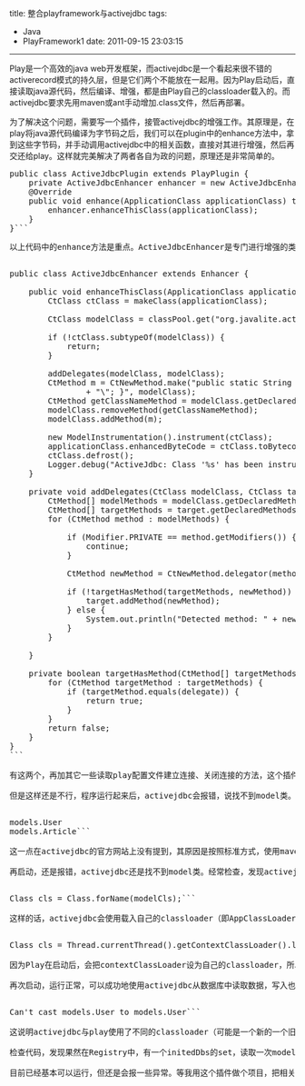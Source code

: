 title: 整合playframework与activejdbc
tags:
  - Java
  - PlayFramework1
date: 2011-09-15 23:03:15
---

Play是一个高效的java web开发框架，而activejdbc是一个看起来很不错的activerecord模式的持久层，但是它们两个不能放在一起用。因为Play启动后，直接读取java源代码，然后编译、增强，都是由Play自己的classloader载入的。而activejdbc要求先用maven或ant手动增加.class文件，然后再部署。

为了解决这个问题，需要写一个插件，接管activejdbc的增强工作。其原理是，在play将java源代码编译为字节码之后，我们可以在plugin中的enhance方法中，拿到这些字节码，并手动调用activejdbc中的相关函数，直接对其进行增强，然后再交还给play。这样就完美解决了两者各自为政的问题，原理还是非常简单的。

<span id="more-243"></span>
<pre class="csharpcode"><span class="kwrd">public</span> <span class="kwrd">class</span> ActiveJdbcPlugin extends PlayPlugin {    
    <span class="kwrd">private</span> ActiveJdbcEnhancer enhancer = <span class="kwrd">new</span> ActiveJdbcEnhancer();
    @Override
    <span class="kwrd">public</span> <span class="kwrd">void</span> enhance(ApplicationClass applicationClass) throws Exception {
        enhancer.enhanceThisClass(applicationClass);
    }
}```
<p>以上代码中的enhance方法是重点。ActiveJdbcEnhancer是专门进行增强的类，它的代码是从play-ebean插件和activejdbc本身提供的一个叫activejdbc-instrument的项目中抄来的，内容如下：

<pre class="csharpcode"><span class="kwrd">public</span> <span class="kwrd">class</span> ActiveJdbcEnhancer extends Enhancer {

    <span class="kwrd">public</span> <span class="kwrd">void</span> enhanceThisClass(ApplicationClass applicationClass) throws Exception {
        CtClass ctClass = makeClass(applicationClass);

        CtClass modelClass = classPool.get(<span class="str">"org.javalite.activejdbc.Model"</span>);

        <span class="kwrd">if</span> (!ctClass.subtypeOf(modelClass)) {
            <span class="kwrd">return</span>;
        }

        addDelegates(modelClass, modelClass);
        CtMethod m = CtNewMethod.make(<span class="str">"public static String getClassName() { return \""</span> + modelClass.getName()
                + <span class="str">"\"; }"</span>, modelClass);
        CtMethod getClassNameMethod = modelClass.getDeclaredMethod(<span class="str">"getClassName"</span>);
        modelClass.removeMethod(getClassNameMethod);
        modelClass.addMethod(m);

        <span class="kwrd">new</span> ModelInstrumentation().instrument(ctClass);
        applicationClass.enhancedByteCode = ctClass.toBytecode();
        ctClass.defrost();
        Logger.debug(<span class="str">"ActiveJdbc: Class '%s' has been instrumented"</span>, ctClass.getName());
    }

    <span class="kwrd">private</span> <span class="kwrd">void</span> addDelegates(CtClass modelClass, CtClass target) throws NotFoundException, CannotCompileException {
        CtMethod[] modelMethods = modelClass.getDeclaredMethods();
        CtMethod[] targetMethods = target.getDeclaredMethods();
        <span class="kwrd">for</span> (CtMethod method : modelMethods) {

            <span class="kwrd">if</span> (Modifier.PRIVATE == method.getModifiers()) {
                <span class="kwrd">continue</span>;
            }

            CtMethod newMethod = CtNewMethod.delegator(method, target);

            <span class="kwrd">if</span> (!targetHasMethod(targetMethods, newMethod)) {
                target.addMethod(newMethod);
            } <span class="kwrd">else</span> {
                System.<span class="kwrd">out</span>.println(<span class="str">"Detected method: "</span> + newMethod.getName() + <span class="str">", skipping delegate."</span>);
            }
        }

    }

    <span class="kwrd">private</span> boolean targetHasMethod(CtMethod[] targetMethods, CtMethod <span class="kwrd">delegate</span>) {
        <span class="kwrd">for</span> (CtMethod targetMethod : targetMethods) {
            <span class="kwrd">if</span> (targetMethod.equals(<span class="kwrd">delegate</span>)) {
                <span class="kwrd">return</span> <span class="kwrd">true</span>;
            }
        }
        <span class="kwrd">return</span> <span class="kwrd">false</span>;
    }
}
```

有这两个，再加其它一些读取play配置文件建立连接、关闭连接的方法，这个插件就算基本完成了。

但是这样还是不行，程序运行起来后，activejdbc会报错，说找不到model类。原来我们需要在classpath里，加上一个activejdbc_models.properties的文件，里面写上所有model类的全名（每行一个），如下：

<pre class="csharpcode">models.User
models.Article```

这一点在activejdbc的官方网站上没有提到，其原因是按照标准方式，使用maven或ant进行增强时，会自动生成该文件。但我们就必须手动加上。

再启动，还是报错，activejdbc还是找不到model类。经常检查，发现activejdbc的源代码中，有多处代码如下：

<pre class="csharpcode">Class cls = Class.forName(modelCls);```

这样的话，activejdbc会使用载入自己的classloader（即AppClassLoader）来读取model类，而此时只有playClassLoader才知道从哪儿读，所以读不到。为了解决这个问题，我把多处类似代码改为：

<pre class="csharpcode">Class cls = Thread.currentThread().getContextClassLoader().loadClass(modelCls);```

因为Play在启动后，会把contextClassLoader设为自己的classloader，所以activejdbc可以正确地读取到。

再次启动，运行正常，可以成功地使用activejdbc从数据库中读取数据，写入也没有问题。但很快又发现了一个问题：当我们修改了一个model类的代码，刷新页面后，play重新编译增强，然后报错：

<pre class="csharpcode">Can't cast models.User to models.User```

这说明activejdbc与play使用了不同的classloader（可能是一个新的一个旧的），载入了同一个类。因为Play在重新编译时，会生成新的classloader，所以猜测activejdbc可能缓存了旧的class。

检查代码，发现果然在Registry中，有一个initedDbs的set，读取一次model classes后，就缓存起来。所以我又修改了代码，增加了一个清空函数，在plugin的onApplicationStart里（该函数将在play重新编译后调用）对它清空。

目前已经基本可以运行，但还是会报一些异常。等我用这个插件做个项目，把相关的问题都解决之后，将会把相关代码发布在github上。
